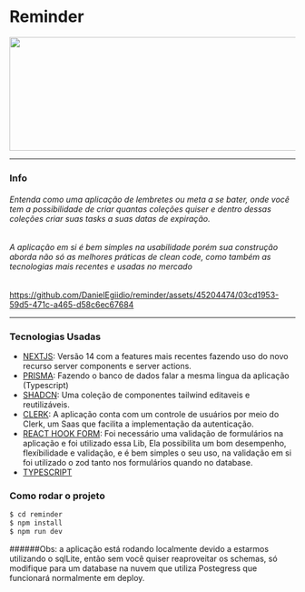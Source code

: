 
# Reminder
<img width="600" height="200" src="https://github.com/Yog9/SnapShot/assets/45204474/f404ec6e-ce2b-4c89-a25f-ce32bf007284"/>
 

------------


### Info
###### Entenda como uma aplicação de lembretes ou meta a se bater, onde você tem a possibilidade de criar quantas coleções quiser e dentro dessas coleções criar suas tasks a suas datas de expiração.

###### A aplicação em si é bem simples na usabilidade porém sua construção aborda não só as melhores práticas de clean code, como também as tecnologias mais recentes e usadas no mercado

https://github.com/DanielEgiidio/reminder/assets/45204474/03cd1953-59d5-471c-a465-d58c6ec67684


------------


### Tecnologias Usadas

- [NEXTJS](https://nextjs.org/): Versão 14 com a features mais recentes fazendo uso do novo recurso server components e server actions.
- [PRISMA](https://www.prisma.io/): Fazendo o banco de dados falar a mesma lingua da aplicação (Typescript)
- [SHADCN](https://ui.shadcn.com/): Uma coleção de componentes tailwind editaveis e reutilizáveis.
- [CLERK](https://clerk.com/): A aplicação conta com um controle de usuários por meio do Clerk, um Saas que facilita a implementação da autenticação.
- [REACT HOOK FORM](https://react-hook-form.com/): Foi necessário uma validação de formulários na aplicação e foi utilizado essa Lib, Ela possibilita um bom desempenho, flexíbilidade e validação, e é bem simples o seu uso, na validação em si foi utilizado o zod tanto nos formulários quando no database.
- [TYPESCRIPT](https://www.typescriptlang.org/docs/) 


### Como rodar o projeto

```bash
$ cd reminder
$ npm install 
$ npm run dev
```

######Obs: a aplicação está rodando localmente devido a estarmos utilizando o sqlLite, então sem você quiser reaproveitar os schemas, só modifique para um database na nuvem que utiliza Postegress que funcionará normalmente em deploy.
